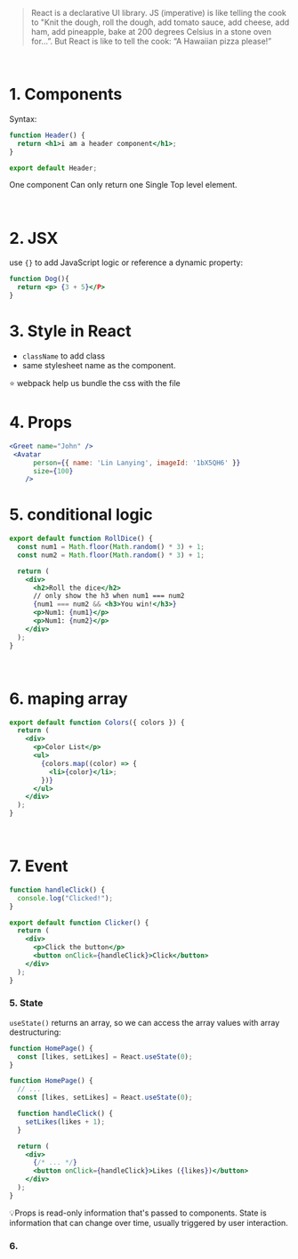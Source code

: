> React is a declarative UI library. JS (imperative) is like telling the cook to "Knit the dough, roll the dough, add tomato sauce, add cheese, add ham, add pineapple, bake at 200 degrees Celsius in a stone oven for...”. But React is like to tell the cook: “A Hawaiian pizza please!”

<br>

# 1. Components

Syntax:

```jsx
function Header() {
  return <h1>i am a header component</h1>;
}

export default Header;
```

One component Can only return one Single Top level element.

<br>

# 2. JSX

use `{}` to add JavaScript logic or reference a dynamic property:

```jsx
function Dog(){
  return <p> {3 + 5}</P>
}
```

# 3. Style in React

- `className` to add class
- same stylesheet name as the component.

⭐️ webpack help us bundle the css with the file

# 4. Props

```jsx
<Greet name="John" />
 <Avatar
      person={{ name: 'Lin Lanying', imageId: '1bX5QH6' }}
      size={100}
    />
```

# 5. conditional logic

```jsx
export default function RollDice() {
  const num1 = Math.floor(Math.random() * 3) + 1;
  const num2 = Math.floor(Math.random() * 3) + 1;

  return (
    <div>
      <h2>Roll the dice</h2>
      // only show the h3 when num1 === num2
      {num1 === num2 && <h3>You win!</h3>}
      <p>Num1: {num1}</p>
      <p>Num1: {num2}</p>
    </div>
  );
}
```

<br>

# 6. maping array

```jsx
export default function Colors({ colors }) {
  return (
    <div>
      <p>Color List</p>
      <ul>
        {colors.map((color) => {
          <li>{color}</li>;
        })}
      </ul>
    </div>
  );
}
```

<br>

# 7. Event

```jsx
function handleClick() {
  console.log("Clicked!");
}

export default function Clicker() {
  return (
    <div>
      <p>Click the button</p>
      <button onClick={handleClick}>Click</button>
    </div>
  );
}
```

### 5. State

`useState()` returns an array, so we can access the array values with array destructuring:

```jsx
function HomePage() {
  const [likes, setLikes] = React.useState(0);
}
```

```jsx
function HomePage() {
  // ...
  const [likes, setLikes] = React.useState(0);

  function handleClick() {
    setLikes(likes + 1);
  }

  return (
    <div>
      {/* ... */}
      <button onClick={handleClick}>Likes ({likes})</button>
    </div>
  );
}
```

💡Props is read-only information that's passed to components. State is information that can change over time, usually triggered by user interaction.

### 6.
